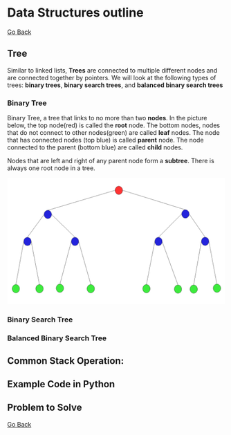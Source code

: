# Data Structures outline

[Go Back](0-welcome.md)

## Tree

Similar to linked lists, **Trees** are connected to multiple different nodes and are connected together by pointers. We will look at the following types of trees: **binary trees**, **binary search trees**, and **balanced binary search trees**

### Binary Tree

Binary Tree, a tree that links to no more than two **nodes**. In the picture below, the top node(red) is called the **root** node. The bottom nodes, nodes that do not connect to other nodes(green) are called **leaf** nodes. The node that has connected nodes (top blue) is called **parent** node. The node connected to the parent (bottom blue) are called **child** nodes.

Nodes that are left and right of any parent node form a **subtree**. There is always one root node in a tree.

![Binary tree](binary.png)

### Binary Search Tree



### Balanced Binary Search Tree




## Common Stack Operation:





## Example Code in Python












## Problem to Solve








[Go Back](0-welcome.md)